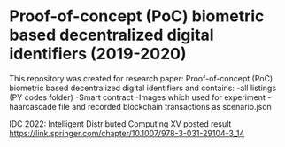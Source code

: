 # Proof-of-concept (PoC) biometric based decentralized digital identifiers (2019-2020)
 
This repository was created for research paper: Proof-of-concept (PoC) biometric based decentralized digital identifiers and contains:
-all listings (PY codes folder)
-Smart contract
-Images which used for experiment
-haarcascade file
and recorded blockchain transactions as scenario.json

IDC 2022: Intelligent Distributed Computing XV posted result https://link.springer.com/chapter/10.1007/978-3-031-29104-3_14
